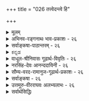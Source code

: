 +++
title = "026 तत्त्वेदन्त्वे हि"

+++
<details><summary>मूलम्</summary>

तत्त्वेदंत्वे हि कालान्तरघटनमये नैककाले घटेतां कालद्वैतेऽनवस्थाद्यत इह न मितिः प्रत्यभिज्ञेति चेन्न ।  
स्वस्य स्वाभावकाले विहतिनियमनात्स्वेन चात्रैककाल्यात् काले कालानपेक्षे कथमपि सुवचौ नानवस्थाविरोधौ ॥ २६ ॥
</details>

<details><summary>अभिनव-रङ्गनाथः भाव-प्रकाशः - २६</summary>

\*विरुद्धविषयत्वादिति - अभेदाध्यवसायेन भिन्नरूपेऽपि वृत्तितः ।  
इति तत्वसंग्रहवाक्यमत्रानुसन्धेयम् । \*अतत्तामित्यादि - तदंशेन नैतत्कालसंबन्धव्यवच्छेदः किंतु तत्कालासंबन्धस्य । इदमंशेनापि न तत्कालसंबन्धव्यवच्छेदः अपि तु एतत्कालासंबन्धस्यैवेत्यर्थः । अयमाशयः - धर्मिणि तदंशस्य पूर्वं प्रत्यक्षतो निश्चयेऽपि एतत्कालासंबन्धभ्रमस्संशयो वा न ततो निवर्तते । इदमंशमात्रप्रत्यक्षे च धर्मिणि तत्कालासंबन्धभ्रमसंशयौ नैव निवर्तते । अतस्तन्निवृत्तये तदेतत्कालसंबन्धावगाहिनी प्रत्यभिज्ञा प्रमितिरित्यङ्गीकरणीयम् । क्षणिकत्वानुमितिः प्रत्यक्षगृहीतधर्म्यवगाहिन्यपि प्रवृत्तसमारोपव्यवच्छेदकतया यथा पञ्चिकायां प्रमेत्यङ्गीकृतं तद्वत् स्मृतेऽस्तु पूर्वप्रत्यक्षानिवर्त्यभ्रमसंशयानिवर्तकतया न प्रमात्वापादनसंभव इति ॥  
हेतुरसिद्ध इत्याह \*एकस्येत्यादि । अत्र 'परस्परविरुद्धपूर्वापरकालसंबन्ध एवैकस्य कथमिति चेन्न; स्वापेक्षया पूर्वापरत्वस्यासिद्धेः । न हि स्वप्रागभावप्रध्वंसावच्छिन्नकालसंबन्धित्वं वस्तुनो ब्रूमः! अन्यापेक्षया पूर्वापरयोरपि कालयोरेतदपेक्षया स्वकालत्वे विरोधाभावः क्षणेऽपि स्वीकार्यः । यथा परमाणुद्वयापेक्षया पूर्वापरीभूतस्यापि तन्मध्यदेशस्य परमाण्वन्तरं प्रति स्वदेशतया न तस्य तत्संबन्धविरोधः । अन्यथा क्षणोऽपि पूर्ववत् क्षुण्णः । तथाऽपि पूर्वपरकालयोः तदुपाध्योर्वा विरुद्धयोस्तेजस्तमसोरिव कथमेकत्र समावेशः? अविरोधे तु यौगपद्यप्रसङ्ग इति चेन्न; यौगपद्ये हि तयोर्विरोधः न त्वेकवस्तुसंबन्धे! अन्यथा एकज्ञानसंबन्धेऽपि विरोधप्रसङ्गेन प्रत्यभिज्ञास्वरूपस्यानुत्पत्तिप्रसङ्गात् । यदि पुनः कालयोस्स्वरूपभेदेन तादात्म्यविरोधो विवक्षितः तर्हि रूपरसयोरिव नैकवस्तुसंबन्धं प्रतिभन्त्स्यति' इति न्यायसिद्धाञ्जनसूक्तिरनुसन्धेया \*यथाप्रमाणमिति - एतेन रत्नकीर्तिना 'न हि वयं परिभाषामात्रादेकत्र कार्ये देशभेदादविरुद्धे शक्त्यशक्ती ब्रूमः! किं तु विरोधाभावात् । तद्देशकार्यकारित्वं हि तद्देशकार्याकारित्वेन विरुद्धं; न पुनर्देशान्तरे तत्कार्याकारित्वेन अन्यकार्यकारित्वेन वा । यद्येवं तत्कालकार्यकारित्वं तत्कालकार्याकारित्वेन विरुद्धं; न पुनः कालान्तरे तत्कार्याकारित्वेन अन्यकार्यकारित्वेन वा । तत्कथं कालभेदेऽपि विरोधः इति चेत्; उच्यते - द्वयोर्हि धर्मयोरेकत्र धर्मिण्यनवस्थितिनियमः परस्परपरिहारस्थितिलक्षणो विरोधः । स च साक्षात्परस्पर-प्रत्यनीकतया भावाभाववद्वा भवेत् । एकस्य वा नियमेन प्रमाणान्तरेण बाधनान्नित्यत्वसत्त्ववद्वा भवेदिति न कश्चिदर्थभेदः । तदत्रैकधर्मिणि तत्कालकार्यकारित्वाधारे कालान्तरे तत्कार्याकारित्वस्य अन्यकार्यकारित्वस्य वा नियमेन प्रमाणान्तरेण बाधनाद्विरोधः; तथाहि - यत्रैव धर्मिणि तत्कालकार्यकारित्वमुपलब्धं न तत्रैव कालान्तरे तत्कार्याकारित्वं अन्यकार्यकारित्वं वा ब्रह्मणाऽप्युपसंहर्तुं शक्यते येनानयोरविरोधस्स्यात् । क्षणान्तरे कथितप्रसङ्गविपर्ययहेतुभ्यामवश्यंभावेन धर्मिभेदप्रसाधनात् । न च प्रत्यभिज्ञानादेकत्वसिद्धिः; तत्पौरुषस्य निर्मूलितत्वात् । अत एव वज्रोऽपि पक्षकुक्षौ निक्षिप्तः । कथमसौ स्फटिको वराकः कालभेदेनाभेदसाधनाय दृष्टान्तीभवितुमर्हति? नचैवं समानकालकार्याणां देशभेदेऽपि धर्मिभेदो युक्तः; भेदसाधकप्रमाणाभावादिन्द्रियप्रत्यक्षेण निरस्तविभ्रमाशङ्केनाभेदप्रसाधनाच्च इति न कालभेदेऽपि शक्त्यशक्त्योर्विरोधः स्वसमय-मात्रादपहस्तयितं शक्यः' इति यदुक्तं तदलग्नकमिति बोधितम् । तत्कालकार्यकारित्वं कालान्तरे तत्कार्याकारित्वेन न विरुध्यते प्रसङ्गतद्विपर्यययोर्धर्मिभेदसाधकत्वाभावस्योपपादितत्वात् । यद्येवं नाङ्गीक्रियते एकस्यार्थक्षणस्य पुरुषभेदेन विज्ञानजननतद्विरहयोरविवादतया पूर्वोक्त-प्रसङ्गतद्विपर्ययाभ्यां देशभेदेन क्षणभेदावश्यम्भावेन एकोऽपि क्षणो न स्यात् । अभेदस्य स्वलक्षणव्यतिरिक्तत्वे कथमिन्द्रियप्रत्यक्षं तत्साधयति? स्वलक्षणरूपत्वे तु प्रत्यभिज्ञाप्रत्यक्षेण पर्वापरकालिकाभेदस्य कथमसिद्धिः अभिलापसंसर्गेणेति चेत्; तर्हि मूकतैव ज्यायसी । योगिज्ञाने योगाभ्यासबलसहकृतं मन इव प्रत्यभिज्ञायामपि संस्कारसहकृतमिन्द्रियमेव करणमिति 'निष्पादितक्रिये चार्थे' इत्यादि तत्वसंग्रहोक्तदूषणस्यापि नावकाश इति भावः ॥ २६ ॥
</details>


<details><summary>सर्वाङ्कषा-पाठान्तरम् - २६</summary>

'सोऽयं घटः' इत्यादिप्रत्यभिज्ञायाः प्रकारान्तरेण विरुद्धानुपहितविषयत्वमाक्षिप्य समाधत्ते - तत्त्वेदंत्व इत्यादिना । 'सोऽयम्‌ ' इत्यत्र 'सः' पूर्वकालसंबन्धं वक्ति, 'अयम्‌' इति एतत्कालसंबन्धम्‌ ।   
शक्त्यशक्त्योः एकत्रैव कालभेदेनोपपादनसंभवेऽपि, विरुद्धकालद्वयसंबन्धस्तु एकस्य दुरुपपादः । कुत इति चेत्‌, कालद्वयसंबन्धः किम्‌ एककालावच्छेदेन न विरुद्ध इत्युच्यते, उत भिन्नकालावच्छेदेन न विरुद्ध इत्युच्यते? आद्ये पक्षे विरोधः स्पष्टः । 'अयम्‌' इत्यनेन वर्तमानकालसंबन्धः उच्यते, वर्तमानेऽस्मिन्‌ 'सः' इति पूर्वकालसंबन्धः कथं घटेत? अतीतस्य वर्तमानत्वम्‌, वर्तमानस्यातीतत्वं चात्यन्तविरुद्धं खलु । एतत्काले अतीतकालस्य नष्टत्वात् । अतः एककालावच्छेदेनोभयकालसंबन्धः न भवत्येव । अतः द्वितीयः कल्पः आश्रयणीयः, भिन्नकालावच्छेदेनैव कालद्वयसंबन्धात्‌ न विरोध इति । इदमपि न संभवति, अनवस्थाप्रसङ्गात्‌ । अतीतत्ववर्तमानत्वरूपविरुद्धकालद्वयसंबन्धः भिन्नकालावच्छेदेन एकस्मिन्‌ वस्तुनि न विरुद्ध इति यदि विरोधपरिहारः तदा, 'भिन्नकालावच्छेदेन' इत्यनेन पुनः कालद्वय-संबन्धः वक्तव्यः । स किं एककालावच्छेदेन, उत भिन्नकालावच्छेदेन? इत्येवं विकल्पप्रसक्त्या, पूर्वोक्तरीत्या पुनः पुनः कालान्तरकल्पनेन अनवस्था दुर्वारा । तदिदमुच्यते – कालान्तरघटनमये = भिन्नकालद्वयसंबन्धरूपे, तत्त्वेदंत्वे हि= 'सः' इति अतीतकालसंबन्धरूपः, 'अयम्‌' इति च एतत्कालसंबन्धरूपः इति विरुद्धकालद्वयसंबन्धः एककाले = एककालावच्छेदेन न घटेताम्‌ = न संभवतः । अतः, कालद्वैते = विरोधपरिहारार्थं पुनः कालद्वयसंबन्धाधिकरणकालभेदाङ्गीकारे अनवस्थादि = अनवस्थादिदोषप्रसक्तिः, अतः इह = वस्तुस्थिरत्वे प्रत्यभिज्ञा न मितिः = न प्रमितिरूपा, किन्तु भ्रान्तिरूपैवेति न तया किञ्चित्‌ सिद्ध्यति । इति चेत्‌ न = इत्याक्षेपो न युक्तः । तत्र हेतुमाह – स्वस्येत्यादि । स्वाभावकाले = यस्मिन्‌ काले स्वस्याभावो वर्तते, तस्मिन्‌ काले स्वस्य = घटादेर्वस्तुनः विहतिनियमनात्‌ = विहते: = व्याघातस्य नियमनात्‌ = व्यवस्थापनात्‌ । प्रकृते च तादृशव्याघातो नास्ति, कृतः? अत्र च = प्रकृते कालद्वयसंबन्धिनि घटादौ स्वेन = घटस्वरूपेण = घटस्वरूपदृष्ट्येति यावत्‌, तत्कालद्वयस्य ऐककाल्यात्‌ = एककालत्वात्‌ घटकालत्वरूपेणैककालत्वात्‌ न विरोध इति पूर्वेण संबन्धः ॥   
अयमाशयः – यस्मिन् देशे यस्मिन् काले यस्य सत्त्वं प्रतिपन्नम्, तस्मिन्नेव देशे तस्मिन्नेव काले तस्यैवाभावः विरुद्ध्यते । 'सोऽयं घटः' इत्यादौ तच्छब्देन देशान्तरसंबन्धः, कालान्तरसंबन्धो वा यस्य घटस्य पूर्वं प्रतिपन्नः, तस्यैव तद्देशकालसंबन्धाभावः 'अयम्‌' इत्यनेन यदि प्रतीयेत, तदैव तयोः = तच्छब्दार्थैतच्छब्दार्थयोर्विरोधः स्यात्‌ । तच्छब्देन तत्कालसंबन्धः, इदंशब्देन एतत्कालसंबन्धश्च कालद्वयसंबन्धिनः घटस्य अविरुद्धावेव, कालद्वयेऽपि घटस्य स्थितत्वात्‌ ॥   
ननु कथं न विरोधः? इदंशब्देन वर्तमानत्वमुच्यते । तच्छब्देन चातीतत्त्वमुच्यते । अतीतस्य वर्तमानत्वं कथम्‌? वर्तमानस्यातीतत्त्वं वा कथम्‌? इति चेत्‌; अतीतत्त्वं वर्तमानत्वं च सूर्यपरिस्पन्दादिदष्ट्या उच्यते । तद्धटदृष्ट्या तु सर्वोऽपि कालः तद्घटस्य वर्तमान एव कालः । कालः अखण्डः कश्चन अतीन्द्रियः विलक्षणः पदार्थः । कालस्य प्रत्यक्षत्वसमर्थनस्याशयः तत्प्रकरणे (६८) प्रकाश्यते । दिनमास- संवत्सरादिव्यवहायाः किल सूर्योदयास्तमयाद्युपाधिकाः । सूर्योदयास्तादीनां यथा कालोपाधित्वम्‌, तथा अन्येषामपि कालोपाधित्वं वर्तते । 'राज्ञः अशोकस्य काले' इति व्यवहारे अशोकः यावत्पर्यन्तं राजासीत्, तावान्‌ काल एक एव । एवम् एको घटः यावद्दिनपर्यन्तं तिष्ठेत्‌, तावान्‌ कालस्सर्वोऽपि घटकाल एक एव । अतश्च एकस्यैव घटस्य कालद्वयसंबन्धादिव्यवहारः सूर्यपरिस्पन्दादिदृष्ट्यैव । न तु घटस्य स्वकालदृष्ट्या कालद्वयसंबन्धः वर्तते । अतः घटदृष्ट्या एकसिमन्नेव काले सूर्यपरिस्पन्दाद्युपाधिक- कालद्वयसंबन्धः 'सोऽयम्‌ ' इत्यनेनाभिलप्यते । तदिदमुच्यते- स्वेन चात्रैककाल्यादिति । कालद्वयसंबन्धिनि घटे स्वेन रूपेण एककालत्वमेव, सूर्यपरिस्पन्दादिदृष्ट्या तु अनेककालत्वम्‌ । अतश्च, कालद्वयसंबन्धः एककालावच्छेदेन, उत भिन्नकालावच्छेदेन? इति विकल्पयोः प्रथम एव कल्पः सिद्धान्तः । घटदृष्ट्या एककालावच्छेदेन, सूर्यपरिस्पन्ददृष्ट्या कालद्वयसंबन्धः न विरुद्ध्यत इति न काप्यनुपपत्तिः ॥   
द्वितीयस्यानङ्गीकारादेव नानवस्थेत्युच्यते - काले कालानपेक्ष इत्यादिना । एवं घटकालस्य घटदृष्ट्या कालान्तरानपेषत्वात्‌ नानवस्था; न वा प्रथमकल्पोक्तविरोधः । काले = घटकाले कालानपेक्षे = कालान्तरानपेक्षे सति अनवस्था, विरोधश्च न सुवचौ इत्यर्थः । एवञ्च वस्तूनाम् अनेककालवर्तित्वरूपस्थैर्ये सिद्धे एकक्षणमात्रवर्तित्वरूपं क्षणिकत्वं न प्रामाणिकम्‌ ॥ २६ ॥
</details>


<details><summary>ಕನ್ನಡ</summary>

'सोऽयं ' - ' अदे इदु ' ऎम्ब प्रत्यभिज्ञॆय् ए  
अप्रमाणवादरिन्द  
क्षणिकवादवन्नु निरसिसलु साध्यविल्ल ऎन्दु शङ्किसि परिहरिसुत्तारॆ. 

"अदे इदु” ऎम्ब अनुभवदल्लि  
' अदे ' ऎन्नुवुदरिन्द हिन्दिनकाल सम्बन्ध  
आ वस्तुविगॆ तोरुत्तदॆ.  
इदन्नु तत्त्व ' ऎन्नुत्तारॆ.  
'इदु ' ऎन्नुवुदरिन्द  
ई कालसम्बन्ध अदे वस्तुविगॆ तोरुत्तदॆ.  
इदन्नु  'इदंत्व' ऎन्नुत्तारॆ.  
आ प्रत्यभिज्ञॆयल्लि ऒन्दे वस्तुविनल्लि तोरुव ई तत्त्व इदंत्वगळु,  
ऒन्दे समयदल्लि तोरुवुदॆ,  
बेरॆ बेरॆ समयगळल्लि तोरुवुदॆ ? 

> कालान्तर-घटनये हि तदन्तै एककाले न घटेतां 

बेरॆ बेरॆ काल-सम्बन्धवन्नु हेळुव ई तत्त्व-इदंत्वगळु  
आ ऎरडु कालवू ऒन्दागलु साध्यविल्लद्दरिन्द  
ऒन्दे कालदल्लि हॊन्दलु साध्यविल्ल.  

[[35]]  
आद्दरिन्द मॊदलनॆय विकल्प सरियल्ल.  

> कालद्वैते अनवस्थादि 

ऎरडनॆय कल्पदल्लि,  
ऎरडु कालगळन्नु कूडिसुव  
बेर् ऎरडु कालगळन्न् ऒप्पिदरॆ  
मत्तॆ कॆळगॆ हेळिद रीतियल्लि  
विकल्पगळु बरुवुदरिन्द अनवस्थादोष बरुत्तदॆ.  

> ततः प्रत्यभिज्ञा इह न मितिः -  

आदकारण प्रत्यभिज्ञाज्ञानवु वस्तुविन स्थिरत्वदल्लि प्रमाणवल्ल.  
आद्दरिन्द ऎल्लवू क्षणिकवे. 

समाधान स्वाभावकाले स्वस्य विहतिनियमनात्, सैन अत्र ऐककाल्याच - 

तानिल्लद कालदल्लि तन्न इरुविकॆगॆ विरोधवन्नु व्यवस्थॆ गॊळिसुवुदरिन्दलू तन्न स्वरूपद दृष्टियिन्द ई ऎरडु दिनरूपवाद काल ऒन्दे कालवागुवुदरिन्दलू, काले कालानपेक्षे (सति) अनवस्थाविरोध कथमपि न सुवच् ऒन्दु कालक्कॆ मत्तॊन्दु कालद अपेक्षॆ इरुवुदिल्लवाद्दरिन्दलू हिन्दॆ हेळिद अनवस्थॆ अथवा विरोधवन्नु याव रीतियल्लू हेळलु शक्यविल्ल. 

'दिन' 

* सः अदु, ऎन्दाग हिन्दिन दिनद सम्बन्धवू, “ अयं 'इदु, ऎन्दाग ई दिनद सम्बन्धवू तोरुत्तिदॆ. ई ऎरडुदिनगळ सम्बन्ध ईग ऒन्दु समयदल्लि सेरलु साध्यवॆ ? ऎरडु दिनगळु ऒन्दे दिनवादरॆ मात्र इदु साध्य. इदु सर्वथा असम्भव, प्रत्यभिज्ञॆयल्लि ई अंश तोरुवुदरिन्द अदु प्रमाणवागुवुदॆ ? ऎम्बुदु मूलभूत समस्यॆ. इदक्कॆ उत्तर काल ऎम्बुदु अखण्डवाद आद्यन्तविल्लद व्यापक वाद ऒन्दु तत्त्व. अदरल्लि स्वतः ' दिन ' 'मास' मुन्ताद प्रभेदगळु यावुदू इरुवुदिल्ल. सूर्यन परिस्पन्दद आधारदमेलॆ नावु * दिन ' ' मास' मुन्तादवुगळन्नु कल्पिसुत्तेवॆ. “ दिन' व्यवहारक्कॆ सूर्यन चलनॆ उपाधियागुत्तदॆ. निमिष' व्यवहारक्कॆ कण्णु रॆप्पॆय मिडितवे उपाधियागुत्तदॆ. ऒन्दु दिनदॊळगॆ अनेकगळिगॆ मत्तु विगळिगॆगळिद्दरू सूर्यन चलनदृष्टियिन्द “ऒन्दुदिन' ऒन्दु दॊड्ड काल. हीगॆ ३० दिन सेरि ' मास ' ऒन्दु दॊड्ड काल. हीगॆ ऒन्दु घट हत्तु वर्षगळिद्दरॆ अष्टु वर्षगळू सेरि घटद कालवागुत्तदॆ. सूर्य परिस्पं दादिगळन्तॆ घटवन्ने ऒन्दु उपाधियागि नावु कल्पिसिकॊण्डरॆ अष्टु वर्षगळू सेरि ऒन्दु दॊड्ड कालवागुत्तदॆ. इदे आ 'घटकाल', ई घट 

36 

-27- 



[प्रत्यक्षदिन्द क्षणिकसिद्धि निरास 

[5027 

प्रत्यक्षं वर्तमानं प्रथयति यदिहावर्तमानाद्विभक्तं तस्मानैव सिद्धं क्षणिकमिति न सत् तादित्य प्रतीतेः । 

कालदल्लि अनेक दिनगळु कूडुवुदरल्लि याव विरोधवू इल्ल. हीगॆ हिन्दिन दिन, ई दिन, ऎल्लवू घटद कालवे आगुवुदरिन्द ऒन्दु वस्तुविगॆ अनेक काल सम्बन्ध बरुवुदरल्लि याव विरोधवू इल्ल. आद्दरिन्द प्रत्यभिज्ञॆ प्रमाणवे आगुव कारण अदरिन्द वस्तुगळ स्थिरतॆ सिद्धिसुवुदरल्लि याव अभ्यन्तरवू इल्ल ॥ २६ । 

</details>


<details><summary>वाधूल-श्रीनिवासः गूढार्थ-विवृतिः - २६</summary>

तत्तेदन्ते इति । अस्माभिस्तदनभ्युपगमादिति । क्षणिकतया एकस्य देशान्तरगमनासम्भवादिति भावः । एकस्य भिन्नदेशासम्बन्धप्रसञ्जनं नानिष्टमित्यत आह पुञ्जेति । तस्यानेकदेशव्यापित्वादिति भावः ॥ २६ ॥
</details>


<details><summary>नरसिंह-देवः आनन्ददायिनी - २६</summary>

ननु पूर्वमेव प्रत्यभिज्ञायां विरुद्धधर्माध्यासदोषमाशङ्कय परिहृतत्वात् उत्तरपद्ये पुनस्तदेवोच्यत इति पौनरुक्त्यमित्यत आह - पुनरपीति ।  
पूर्वशेषत्वान्न पृथक्संगतिरिति भावः । वर्तमानं चेति - वर्तमानस्य तत्ताश्रय (यातीतादि) भिन्नत्वेन संप्रतिपन्नवदिन्द्रियसम्बन्धाभावादिति भावः । तस्मिन् - अतीतकाले । एतस्मिन् -वर्तमानकाले । तदुभयपूर्वापरे - अतीतवर्तमानकालात्पूर्वापरयोरित्यर्थः । पूर्वश्चापरश्च - पूर्वापरं; एकवद्भावः । क्वचिदपि काले तदन्यकालसम्बन्धस्यासम्भवादिति भावः । त्रैकाल्येति -मूतभविष्यद्वर्तमानकालानामित्यर्थः । समाहारद्विगोः स्वार्थे ष्यञ् त्रैलोक्यमितिवत् । उत्तरत्रेति -भिन्नकाले वेति द्वितीयपक्षे । तयोरपि - निर्वाहककालयोरपि कालभेदमादाय सम्बन्ध- इत्यनवस्थेत्यर्थः । कालद्वयमात्रं - कालद्वयसम्बन्धमात्रं । ननु तत्तेदन्तयोरन्योन्यप्रतिक्षेपकत्वात् कथमेकत्रेत्यत्राह - अतत्तामिति । तत्ता स्वाभावं इदन्ता च स्वाभावं तत्तेदन्ते च प्रतिक्षिपत इत्यर्थः । ततः - तस्मात् । तत्तेदन्तयोः प्रतिक्षेपकत्वं सेद्धुं (सोढुं) भवितुं नार्हतीत्यर्थः ।  
तथा स्यादिति - नन्वस्माभिर्देशद्वयसम्बन्धानङ्गीकारान्न प्रतिबन्दिरित्युक्तमिति चेत्; किं तदा देशानभ्युपगमात्? तत्सत्वेऽपि तत्सम्बन्धानभ्युपगमाद्वा? उभयथाऽपि पुञ्जबुद्धिर्न स्यात् । नानादेशस्थानामेकदेशसम्बन्धः पुञ्ज इति भावः । न प्रवर्तनीयं - प्रसञ्जनीयं । अन्यथेति - विरुद्धयो रूपरसयोर्यौगपद्यदर्शनादिति भावः ।  
तत एवेति - तत्तेदन्तयोर्विरोधात्तद्धटकीभूतकालद्वयमप्येकस्य विरुद्धमित्यर्थः । क्षणिकालस्येति -अविशेषादिति भावः । ततोऽपीति - क्षणकालसम्बन्धाभावे कालासम्बन्धिनो वस्तुनः कदाऽप्यभावाच्च शशशृङ्गवदिति भावः । स्वरूपसत्यतेति - स्वरूपसत्यत्वसाधनात्तत्क्षणसम्बन्धस्य काल्पनिकत्वेऽपि तुर्याद्भेद इति भावः । स्वरूपसत्यत्वस्य सिद्धत्वात् क्षणमात्रसम्बन्धस्य (काल्पनिकत्वे वस्तुतः) मिथ्यात्वाच्च क्षणिकत्वाभा (वात्) वेन सिद्धसाधनमित्यर्थः । एतस्मिन्निति । न वर्तत इति शेषः । किमुतेति - अयमेव काल एतस्मिन् न वर्तते चेत् भूतकालादौ तद्वृत्तिताशङ्कादूरे इत्यर्थः । परस्पराभावनान्तरीयकमिति -परस्पराभावव्याप्तमित्यर्थः । कालद्वयस्येति - परस्पराभावनान्तरीयकत्वे परस्पराभावरूपत्वेऽपि वा कालिकविरोधितया नैकस्मिन् काले तद्द्वयं सम्बध्नाति । एकस्मिन् वस्तुनि सम्बन्धे न विरोध इत्यर्थः । नन्वेवं सति सर्वकालानां वस्तुसम्बन्धे विरोधाभावात् सर्वं वस्तु सर्वकालसम्बन्धीति सर्वं नित्यं स्यात् । तथा च नित्यानित्यविभगो न स्यादित्यत्राह - यस्त्विति । न हि वयं तत्रासम्बद्धकालसम्बन्धमपि ब्रमः! येन नित्यानित्यविभागं निराकुर्म इत्यर्थः ॥ २६ ॥
</details>



<details><summary>सौम्य-वरद-रामानुज-गूढार्थ-प्रकाशः - २६</summary>

उत्तरत्रेति । पूर्वकालैतत्कालघटितयोस्तत्त्वेदन्त्वयोः कालभेदेन एकवस्तुसंबन्ध इति द्वितीयविकल्पे पूर्वापरकालसंबन्धनिर्वाहकतया कालान्तराश्रयणात् अनवस्थेत्यर्थः । अत एव यथाप्रमाणं एकस्मिन् कालद्वयसंबन्धव्यवस्थापनात् । अतीतस्य वर्तमानत्वे वर्तमानस्यातीतत्वे च प्रमाणाभावादिति भायः । न प्रवर्तनीयम् – न प्रसञ्जनीयमित्यर्थः । तत एवेति । तत्त्वेदन्त्वयोर्विरोधादेवेत्यर्थः । नन्वेकस्य पूर्वापरकालसंबन्धरूपयोस्तत्त्वेदन्त्वयोर्विरोधात् कालद्वयमेकस्य विरुद्धमित्यनन्वितमिति चेन्न, तत्त्वेदन्त्वयोर्विरोधात् इत्यनेन वस्तुनः कालद्वयनिरूपिताधेयत्वरूपसंबन्धो विवक्षितः । कालद्वयमेकस्य विरद्धमित्यनेन कालद्वयस्यैव वस्तुनिरूपितानोपपद्यते ।....विशेष्यमात्रस्य च स्वाधारत्वं न संभवति । तथात्वे कालः काले वर्तत इत्यपि प्रतीत्यापत्तेः । न चेष्टापत्तिः । उपाधिविशेषानवभासेन कालमात्रस्य स्वाधारत्वप्रतीतेरदर्शनात् । ....विशिष्टस्यातिरिक्तस्यासम्भवादिति । तदात्मकं = परस्पराभावात्मकमित्यर्थः । इदं च भावान्तराभावमतमवलम्ब्य । नहि वयमिति । असम्बन्धत्वेनाभिमतेऽपि काले वस्तुसम्बन्धेऽङ्गीक्रियमाणे हि अनित्यत्वेनाभिमतस्यापि सर्वकालसम्बन्धित्वेन नित्यत्वप्रसङ्गात् नित्यानित्यविभागो न स्यादिति भावः ॥ २६ ॥
</details>


<details><summary>सर्वाङ्कषा - २६</summary>

‘सोऽयं घटः' इत्यादिप्रत्यभिज्ञायाः प्रकारान्तरेण विरुद्धानुपहितविषयत्वमाक्षिप्य समाधत्ते - तत्त्वेदंत्व इत्यादिना । 'सोऽयम्' इत्यत्र 'सः' पूर्वकालसंबन्धं वक्ति, 'अयम्' इति एतत्कालसंबन्धम् । 

[[59]]


शक्त्य्-अशक्त्योः एकत्रैव कालभेदेनोपपादन-संभवेऽपि,  
विरुद्ध-काल-द्वय-संबन्धस् तु  
एकस्य दुरुपपादः ।  
कुत इति चेत्,  
काल-द्वय-संबन्धः  
किम् एककालावच्छेदेन न विरुद्ध इत्युच्यते,  
उत भिन्नकालावच्छेदेन न विरुद्ध इत्युच्यते ?  

आद्ये पक्षे  
विरोधः स्पष्टः ।  
'अयम्' इत्यनेन वर्तमानकालसंबन्धः उच्यते,  
वर्तमानेऽस्मिन् 'सः' इति पूर्वकालसंबन्धः कथं घटेत?  
अतीतस्य वर्तमानत्वम्,  
वर्तमानस्यातीतत्वं चात्यन्तविरुद्धं खलु ।  
एतत्काले अतीतकालस्य नष्टत्वात् ।  
अतः एककालावच्छेदेनोभयकालसंबन्धः न भवत्येव ।  

अतः द्वितीयः कल्पः आश्रयणीयः,  
भिन्नकालावच्छेदेनैव काल-द्वय-संबन्धात् न विरोध इति ।  
इदमपि न संभवति,  
अनवस्थाप्रसङ्गात् ।  

> अतीतत्व-वर्तमानत्व-रूप--  
विरुद्ध-काल-द्वय-संबन्धः  
भिन्न-कालावच्छेदेन  
एकस्मिन् वस्तुनि न विरुद्ध  

इति यदि विरोधपरिहारः तदा,  
'भिन्नकालावच्छेदेन' इत्य्-अनेन  
पुनः कालद्वय संबन्धः वक्तव्यः ।  
स किं एककालावच्छेदेन,  
उत भिन्नकालावच्छेदेन?  
इत्येवं विकल्पप्रसक्त्या,  
पूर्वोक्तरीत्या पुनः पुनः कालान्तर-कल्पनेन अनवस्था दुर्वारा।  


तदिदमुच्यते - **कालान्तरघटनमये** = भिन्न-काल-द्वय-संबन्ध-रूपे,  
तत्त्वेदंत्वे **हि** =  
'सः' इति अतीतकालसंबन्धरूपः,  
'अयम्' इति च एतत्कालसंबन्धरूपः इति  
विरुद्ध-काल-द्वय-संबन्धः एककालेएककालावच्छेदेन न **घटेताम्** = न संभवतः ।  

अतः, **कालद्वैते** = विरोध-परिहारार्थं  
पुनः काल-द्वय-संबन्धाधिकरण--काल-भेदाङ्गीकारे **अनवस्थादि** = अनवस्थादिदोषप्रसक्तिः,  

अतः **इह** = वस्तुस्थिरत्वे प्रत्यभिज्ञा न **मितिः** = न प्रमितिरूपा, किन्तु भ्रान्तिरूपैवेति न तया किञ्चित् सिद्ध्यति ।  
इति चेत् **न** = इत्याक्षेपो न युक्तः ।  

तत्र हेतुमाह - स्वस्येत्यादि ।  
**स्वाभावकाले** = यस्मिन् काले स्वस्याभावो वर्तते,  
तस्मिन् काले  
**स्वस्य** = घटादेर् वस्तुनः **विहतिनियमनात्** = **विहतेः** = व्याघातस्य **नियमनात्** = व्यवस्थापनात् ।  
प्रकृते च तादृश-व्याघातो नास्ति, कुतः?  
**अत्र च** = प्रकृते काल-द्वय-संबन्धिनि घटादौ  
**स्वेन** = **घटस्वरूपेण** = घट--स्व-रूप--दृष्ट्येति यावत्, तत्-काल-द्वयस्य **ऐककाल्यात्** = एक-कालत्वात् घट-कालत्व-रूपेणैक-कालत्वात्  
न विरोध  
इति पूर्वेण संबन्धः ॥ 

[[1]]

अयम् आशयः -  
यस्मिन् देशे  
यस्मिन् काले  
यस्य सत्त्वं प्रतिपन्नम्,  
तस्मिन्नेव देशे  
तस्मिन्नेव काले  
तस्यैवाभावः विरुद्ध्यते ।  
'सोऽयं घटः' इत्यादौ  
तच्-छब्देन देशान्तर-संबन्धः, कालान्तर-संबन्धो वा यस्य घटस्य पूर्वं प्रतिपन्नः,  
'तस्यैव तद्-देश-काल-संबन्धाभावः अयम्' इत्यनेन यदि प्रतीयेत,  
तदैव **तयोः** =तच्-छब्दार्थैतच्-छब्दार्थयोर् विरोधः स्यात् ।  
तच्-छब्देन तत्-काल-संबन्धः,  
इदं-शब्देन एतत्-काल-संबन्धश् च  
काल-द्वय-संबन्धिनः घटस्य अ-विरुद्धाव् एव,  
कालद्वयेऽपि घटस्य स्थितत्वात् ॥ 

> ननु कथं न विरोधः ?  
इदं-शब्देन वर्तमानत्वमुच्यते । तच्-छब्देन चातीतत्वम् उच्यते ।  
अतीतस्य वर्तमानत्वं कथम्?  
वर्तमानस्यातीतत्त्वं वा कथम्? 

इति चेत्; अतीतत्त्वं वर्तमानत्वं च  
सूर्यपरिस्पन्दादि-दृष्ट्या उच्यते ।  
तद्-घट-दृष्ट्या तु  
सर्वोऽपि कालः तद्-घटस्य वर्तमान एव कालः ।  

[[60]]

कालः अखण्डः कश्चन अतीन्द्रियः विलक्षणः पदार्थः ।  
कालस्य प्रत्यक्षत्व-समर्थनस्याशयः  
तत्-प्रकरणे (68) प्रकाश्यते ।  
दिनमास-संवत्सरादि-व्यवहाराः किल  
सूर्योदयास्त-मयाद्य्-उपाधिकाः । सूर्योदयास्तादीनां यथा कालोपाधित्वम्, 

तथा अन्येषाम् अपि कालोपाधित्वं वर्तते ।  
'राज्ञः अशोकस्य काले'  
इति व्यवहारे  
अशोकः यावत्-पर्यन्तं राजासीत्,  
तावान् काल एक एव ।  
एवम् एको घटः यावद्-दिन-पर्यन्तं तिष्ठेत्,  
तावान् कालस् सर्वोऽपि घटकाल एक एव ।+++(5)+++  
अतश् च एकस्यैव घटस्य  
काल-द्वय-संबन्धादि-व्यवहारः सूर्य-परिस्पन्दादि-दृष्ट्यैव ।  

न तु घटस्य स्व-काल-दृष्ट्या काल-द्वय-संबन्धः वर्तते ।  
अतः घट-दृष्ट्या  
एकस्मिन्न् एव काले सूर्य-परिस्पन्दाद्य्-उपाधिक-काल-द्वय-संबन्धः ‘सोऽयम्' इत्य्-अनेनाभिलप्यते ।  
तद् इदम् उच्यते -  
स्वेन चात्रैक-काल्याद् इति ।  
काल-द्वय-संबन्धिनि घटे  
स्वेन रूपेण एक-कालत्वम् एव,  
सूर्य-परिस्पन्दादि-दृष्ट्या तु अनेक-कालत्वम् ।  

अतश् च,  

> काल-द्वय-संबन्धः एक-कालावच्छेदेन,  
उत भिन्नकालावच्छेदेन?  

इति विकल्पयोः प्रथम एव कल्पः सिद्धान्तः । 

घट-दृष्ट्या एक-कालावच्छेदेन, सूर्य-परिस्पन्द-दृष्ट्या काल-द्वय-संबन्धः न विरुद्ध्यत  
इति न काप्य् अनुपपत्तिः ॥ 

द्वितीयस्यानङ्गीकाराद् एव नानवस्थेत्य् उच्यते -  
**काले कालानपेक्ष** इत्य्-आदिना ।  

एवं घट-कालस्य घट-दृष्ट्या कालान्तरानपेक्षत्वात् नानवस्था;  
न वा प्रथम-कल्पोक्त-विरोधः ।  
**काले** = घटकाले **कालानपेक्षे** = कालान्तरानपेक्षे सति अनवस्था,  
विरोधश्च न सुवचौ इत्यर्थः ।  

एवञ्च वस्तूनाम् अनेक-काल-वर्तित्व-रूप-स्थैर्ये सिद्धे  
एक-क्षण-मात्र-वर्तित्व-रूपं क्षणिकत्वं न प्रामाणिकम् ॥ २६ ॥
</details>


<details><summary>उत्तमूरु-वीरराघवः अलभ्यलाभः - २६</summary>

ननु शक्त्यशक्ति – करणाकरण-सहकार्यन्वयानन्वयादिसमावेशायोगपरिहारेण प्रत्यभिज्ञया स्थिरत्वसाधनमयुक्तम्; प्रत्यभिज्ञाविषय तत्तेदन्त्वयोरेवैकत्र समावेशासंभवादिति शंकापरं पूर्वार्धं परमवतारयति पुनरपीति । पूर्वार्धार्थमाह अतीतेत्यादिना चेदित्यन्तेन । अवशिष्टस्य व्याख्यानं भविष्यति अत्रेत्यादिना । प्रतिबन्दिविशेषमित्यत्र प्रतिबन्दिविरहमिति स्यात् । प्रतिबन्दिविशेषस्याप्रदर्शनात् । ''न च देशद्वयप्रतिबन्दिः'' इति प्रतिबन्द्यभावस्यैव शंकनात् । एवं श्लोके द्वितीयपादे, 'कालद्वैतेऽनवस्था तत इह न मितिः' इति पाठः स्थित स्यात् । आदिपदाव्याख्यानात् । अनवस्थां प्रदर्श, वृत्तौ, तस्मादिति निगमनारम्भात् । विरोधपदं तु 'नैककाले घटेताम् इत्येतदर्थपरम् । 'अनवस्थाद्यत' इत्येव पाठे तु वक्ष्यमाणरीत्याऽर्थश्चिन्त्यः ।  
अयमेतत्पद्यार्थः - सोऽयमिति प्रत्यभिज्ञायां तत्त्वेदन्त्वे हि कालान्तरघटनमये = पूर्वापरात्मकविभिन्नकालसंबन्धित्वरूपे । ते द्वे एकस्मिन् काले वस्तुनि न हि स्याताम् । विभिन्नकालद्वयसंबन्धस्यैककाले विरोधः किल । अथ भिन्नभिन्नकाल एव तद्द्वयं घटतामिति चेत् - उक्तकालद्वयसंबन्धनियामकतत्कालद्वयसंबन्धः कदेत्याकांक्षायां तदन्यकालद्वयान्तरग्रहणे एवं क्रमेणानवस्था । न हि द्वितीयकालद्वयसंबन्धस्य प्रथमकालद्वयसंबन्धो नियामको भवति, अन्योन्याश्रयप्रसंगात् । तथा तत्कालद्वयसंबन्धनिर्वाहकतया एककल्पनेऽपि अनवस्था विरोधश्च । अत एकत्र कालद्वयानन्वयात् प्रत्यभिज्ञा न मितिः = प्रमा न भवतीति पूर्वपक्षः । नैवम् । घटस्य यः कालसंबन्धः कश्चित्, तस्य कालान्तरसंबन्धेन सामान्यतो न विरोधः; किं तु तस्य घटाभावकालसंबन्धेन साकमेव विहतिः = विरोधः इति नियमनात् = व्यवस्थाकरणात् एकत्रैव नैल्यस्थौल्याद्यनेकविशेषणवत् नानाकालसंबन्धा भवितुमर्हन्ति । अत्र तु पूर्वापरक्षणानां घटेन सह एककाल्यमेव । घटाधिकरणकालत्वमेव, नाभावाधिकरणत्वम् । यत्तु कालद्वयसंबन्धोपपादनाय कालान्तरापेक्षायामनवस्था, एककालमात्रकथने विरोधश्चेति, तन्न - कालसंबन्धस्य कालान्तरसापेक्षत्वाभावात् । लोके विशेषणानां संबन्धे कथ्यमाने कदेति कालापेक्षावत् कालसंबन्धे कथ्यमाने कदेत्याकांक्षाया अभावात् । स्वपरनिर्वाहकत्वमप्यत्र सुवचमिति ।  
देशद्वयप्रतिबन्दिरिति । परिच्छिन्नमपि वस्तु कदाचित् एकत्र, अन्यदाऽन्यत्र च दृश्यते, अपरिच्छिन्नं तु एकदैव देशद्वये वर्तते, तद्वदिति । अनभ्युपगमात् । क्षणिकत्वात् वस्तूनामेकत्रोपक्षीणस्यान्यत्र संबन्धायोगात् । परमाण्वतिरिक्तवस्त्वभावेनापरिच्छिन्नवस्तुकथनाप्रसक्तेश्च ।  
ननु विशेषणानामन्ययोगव्यवच्छेदकत्वात् तत्ता निषेधेदिदन्तामिति शंकां परिहरति अतत्तामिति । अत्र अयोगव्यवच्छेद एवेष्टः, नान्ययोगव्यवच्छेद इति भावः । प्रतिबन्दिपरिहारश्च नेत्याह एकस्येति । तथा सति भिन्नभिन्नदेशवैशिष्ट्यमपि विहतं स्यात् । न हि परमाणुदर्शनं लोकेऽस्ति, किंतु पुञ्जदर्शनमेव । पुञ्जश्च संघातो नानेकदेशसंबन्धं विना सुवचः, अतः पुञ्जबुद्धिर्न ते स्यात् । अतीतस्येति । तत्ता नाम अतीतत्वम्, इदन्ता नाम वर्तमानत्वमित्यर्थ एव नेष्ट इति भावः । पूर्वापरेति । घटस्य घटाभावकालसंबन्धो विरुद्धः । घटाभावकालश्च घटोत्पत्तिप्राक्कालः घटनाशकालश्चेति द्विविधः । तादृशपूर्वापरकालयोगो विरुद्धः । स्वेनोपाधिनेति । शतायुषि पुरुषे तत्पुरुषरूपोपाध्यवच्छिन्न एकः कालोऽखण्डो भवति । तदवान्तरभेदाः शतं संवत्सराः । तत्तत्संवत्सरव्यवहारनियामकोपाधिभेदात् तद्भेदः । तत्रैकसंवत्सरोपाधिः न संवत्सरान्तरसंबन्धी स्यात् । एवमवान्तरोपाघीनां विरोधेऽपि पुरुपस्यानेकसंवत्सरसंबन्धे बाधकं न किमपीति । शंकते अन्येति । पूर्वत्वोत्तरत्वयोः स्वनिरूपितत्वे सत्येव विरोध इति मा भूत् । यस्य कस्यापि पूर्वो यः कालः तत्संबन्धे यस्य कस्याप्युत्तरेणापि संबन्धो न भवत्येवेति शंका । परिहरति क्षणेति । क्षणिकः पदार्थः यस्मिन् क्षणे इष्टः, स क्षणः तदुत्तरक्षणापेक्षया पूर्वः, तत्पूर्वक्षणापेक्षया चोत्तर इति तत्र पूर्वक्षणसंबन्धः उत्तरक्षणसंबन्धश्च कथमिति । काल्पनिक इति । निर्विकल्पज्ञानस्यैव प्रमात्वात् कालस्य च प्रकारतया सविकल्पकैकविषयत्वादिति भावः । माध्यमिकेति । क्षणातिरिक्तवस्त्वभावात् क्षणापलापे वस्त्वपलाप एवेति भावः । क्षणकालमात्रसंबन्धित्वम् - क्षणकालसंबन्धित्वमात्रम् । तर्हीति । ननु माध्यमिकः सर्वशून्यवादी । वयं स्वलक्षणरूपाणि वस्तूनि अंगीकृत्य तेषां क्षणिकत्वं साधयामः । तत्र शून्यवादे एकक्षणभिन्नक्षणासंबन्धस्य सिद्धत्वात् क्षणसंबन्धित्वमेव पारमार्थिकं माध्यमिकं प्रति साध्यत इति चेत् - तर्हि अस्मान् प्रति सिद्धसाधनं स्यात् । अतः उभयवारणाय वस्तु स्वभिन्नक्षणसंबन्धित्वविशिष्टस्वसंबन्धि इत्येव साधनीयम् । तत्र प्रत्यभिज्ञया बाधः । १. नान्तरीयकं - व्याप्यम् ॥ २६ ॥
</details>


<details><summary>सर्वार्थसिद्धिः</summary>

पुनरपि प्रकारान्तरेण प्रत्यभिज्ञाबाधकं विरुद्धधर्माध्यासं प्रतिबन्दिविशेषमप्याशङ्कते- तत्त्वेदंत्वे हीति ॥ अतीत-  
कालसंबन्धस्तत्त्वम्, वर्तमानकालसंबन्ध इदंत्वम्, न ह्यतीतं वर्तत इति संभवति सर्वेषां नित्यत्वप्रसङ्गात् ; वर्तमानं च  
यद्यतीतं कथमस्मदादिप्रत्यक्षेण गृह्येत ?  

किं च कालद्वयान्वयरूपयोः तत्त्वेदन्वयोर् एक-वस्तु-संबन्ध  
एकस्मिन्काले भिन्ने वा ?  

पूर्वत्र विरोधः ;  
तस्मिन्नेतस्मिंस्तदुभयपूर्वापरे वा क्वचिदपि काले कालान्तरसंभेदायोगात्,  
अन्यथा त्रैकाल्य-यौगपद्य-प्रसङ्गात् । एतेन विरुद्धानुपहितविषयेति +++(पूर्वोक्तं)+++ विशेषणं चासिद्धम् ।  

उत्तरत्र काल-द्वय-निर्वाहक-काल-भेदाश्रयणे  
तयोर् अपि तथेत्य् अनवस्थापांतः ;  
न चैवं दृष्टम् इष्टं वा ।  

न च देशद्वयप्रतिबन्दिः,  
अस्माभिस् तद्-अनभ्युपगमात् ।  
तस्मात् काल-द्वय-विशिष्टे वस्तुनि  
प्रवृत्ता कृत्स्ना **प्रत्यभिज्ञा**  
**न प्रमितिः** विरुद्धविषयत्वात् शुक्तिरूप्यधीवत्, प्रत्यभिज्ञात्वादेव वा दीपादिप्रत्यभिज्ञावदिति चेत्, अत्र न कालद्वयमात्रं वस्तुनि विरुद्धं, विरुद्धकालान्वयस्तु नास्तीत्यभिप्रायेण प्रतिवक्ति- नेति ।  
अतत्तामनिदन्तां च तत्त्वेदन्त्वे निरस्यतः । अन्योन्यप्रतिषेधस्तु न ततः सेद्धुमर्हति ॥  
एकस्य भिन्नकालाभ्यां वैशिष्ट्यं विहतं यदि । तथा स्याद्भिन्नदेशाभ्यां पुञ्जबुद्धिस्ततो न ते ॥  
तर्हि कालद्वयविरोधः कुत्रेत्यत्राह- स्वस्येति । नियमनात्- यथाप्रमाणं व्यवस्थापनादित्यर्थः । अत एवातीतस्य  
वर्तमानत्वं वर्तमानस्य वाऽतीतत्वमिह न प्रवर्तनीयम् । ननु तत्त्वेदन्त्वे तावत् विरुद्धे, अन्यथा यौगपद्ये विरोधाभावप्रस-  
ङ्गात्, तत एव कालद्वयमप्येकस्य विरुद्धमिति तत्राह- स्वेनेति । पूर्वापरकालयोगो हि विरुद्धः । स्वेनोपाधिनाऽवच्छि-  
न्नस्यैकस्य कालस्यावान्तरोपाधिभिर्नानात्वेऽपि तत्तदुपाधीनामेव तत्तदवान्तरकालद्वयान्वयविरोधः । अन्यापेक्षया पूर्वा-  
परकलयोरन्यस्य विरुद्धत्वे क्षणकालस्याप्यन्यापेक्षया पौर्वापर्यात्तत्कालवर्तित्वमपि वस्तुनो विरुध्येत । क्षणकालसंबन्धो  
वस्तुनः काल्पनिक इति चेत्, ततोऽपि माध्यमिकोत्थानम् । ननु स्वरूपसत्यता क्षणसंबन्धित्वं च साध्यते न केवलं  
क्षणकालमात्रसंबन्धित्वम् । अतस्तुर्यबौद्धात् त्रयाणां विशेष इति । तर्हि सिद्धसाधनम् । अतः क्षणिकपक्षे स्थिरपक्षे वा  
स्वाभावकाले वृत्तिर्विरोधाद्वारणीया न तु स्वकालवृत्तिरिति भावः । अत्र च विरोधानवस्थयोः शङ्काऽपि नास्तीत्याह-  
काल इति । न ह्ययमपि काल एतस्मिन्काले किमुत कालान्तरम् ? तत्कालोऽपि न तस्मिन्काले किमुतायम् ? अत  
एतत्कालतत्कालौ वा कालान्तरं वाऽनपेक्ष्य एकस्मिन्वस्तुनि कालद्वयं संबध्यत इति स्थिते कथंचिदप्यनवस्थाविरोधयो-  
र्नावकाशः । तथाऽपि कालद्वयं परस्पराभावनान्तरीयकं तदात्मकं वा कथमेकत्र स्यादिति चेन्न ; कालद्वयस्यान्योन्यस्मि-  
न्नभावेऽपि तदुभयसंबन्धिनि वस्तुन्यभावाभावात् । यस्तु तस्मिन्वस्तुन्यसंबद्धः कालः तस्य तत्र सद्भावं न ब्रूमः । न हि  
वयं नित्यानित्यविभागं निराकुर्मः ॥ २६ ॥
</details>
